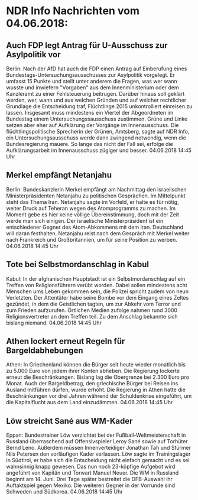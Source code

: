 # NDR Info Nachrichten vom 04.06.2018:


## Auch FDP legt Antrag für U-Ausschuss zur Asylpolitik vor
Berlin: Nach der AfD hat auch die FDP einen Antrag auf Einberufung eines Bundestags-Untersuchungsausschusses zur Asylpolitik vorgelegt. Er umfasst 15 Punkte und stellt unter anderem die Fragen, was wer wann wusste und inwiefern "Vorgaben" aus dem Innenministerium oder dem Kanzleramt zu einer Fehlsteuerung beitrugen. Darüber hinaus soll geklärt werden, wer, wann und aus welchen Gründen und auf welcher rechtlicher Grundlage die Entscheidung traf, Flüchtlinge 2015 unkontrolliert einreisen zu lassen. Insgesamt muss mindestens ein Viertel der Abgeordneten im Bundestag einem Untersuchungssausschuss zustimmen. Grüne und Linke setzen aber eher auf Aufklärung der Vorgänge im Innenausschuss. Die flüchtlingspolitische Sprecherin der Grünen, Amtsberg, sagte auf NDR Info, ein Untersuchungsausschuss werde dann zwingend notwendig, wenn die Bundesregierung mauere. So lange das nicht der Fall sei, erfolge die Aufklärungsarbeit im Innenausschuss zügiger und besser. 04.06.2018 14:45 Uhr 

## Merkel empfängt Netanjahu
Berlin: Bundeskanzlerin Merkel empfängt am Nachmittag den israelischen Ministerpräsidenten Netanjahu zu politischen Gesprächen. Im Mittelpunkt steht das Thema Iran. Netanjahu sagte im Vorfeld, er halte es für nötig, weiter Druck auf Teheran wegen des Atomprogramms zu machen. Im Moment gebe es hier keine völlige Übereinstimmung, doch mit der Zeit werde man sich einigen. Der israelische Ministerpräsident ist ein entschiedener Gegner des Atom-Abkommens mit dem Iran. Deutschland will daran festhalten. Netanjahu reist nach dem Gespräch mit Merkel weiter nach Frankreich und Großbritannien, um für seine Position zu werben. 04.06.2018 14:45 Uhr 

## Tote bei Selbstmordanschlag in Kabul
Kabul: In der afghanischen Hauptstadt ist ein Selbstmordanschlag auf ein Treffen von Religionsführern verübt worden. Dabei sollen mindestens acht Menschen ums Leben gekommen sein, die Polizei spricht zudem von neun Verletzten. Der Attentäter habe seine Bombe vor dem Eingang eines Zeltes gezündet, in dem die Geistlichen tagten, um zur Abkehr vom Terror und zum Frieden aufzurufen. Örtlichen Medien zufolge nahmen rund 3000 Religionsvertreter an dem Treffen teil. Zu dem Anschlag bekannte sich bislang niemand. 04.06.2018 14:45 Uhr 

## Athen lockert erneut Regeln für Bargeldabhebungen
Athen: In Griechenland können die Bürger seit heute wieder monatlich bis zu 5.000 Euro von jedem ihrer Konten abheben. Die Regierung lockerte erneut die Beschränkungen. Bislang lag die Obergrenze bei 2.300 Euro pro Monat. Auch der Bargeldbetrag, den griechische Bürger bei Reisen ins Ausland mitführen dürfen, wurde erhöht. Die Regierung in Athen hatte die Beschränkungen vor drei Jahren während der Schuldenkrise eingeführt, um die Kapitalflucht aus dem Land einzudämmen. 04.06.2018 14:45 Uhr 

## Löw streicht Sané aus WM-Kader
Eppan: Bundestrainer Löw verzichtet bei der Fußball-Weltmeisterschaft in Russland überraschend auf Offensivspieler Leroy Sané sowie auf Torhüter Bernd Leno. Außerdem müssen Innenverteidiger Jonathan Tah und Stürmer Nils Petersen den vorläufigen Kader verlassen. Löw sagte im Trainingslager in Südtirol, er habe sich die Entscheidung nicht einfach gemacht und es sei wahnsinnig knapp gewesen. Das nun noch 23-köpfige Aufgebot wird angeführt von Kapitän und Torwart Manuel Neuer. Die WM in Russland beginnt am 14. Juni. Drei Tage später bestreitet die DFB-Auswahl ihr Auftaktspiel gegen Mexiko. Die weiteren Gegner in der Vorrunde sind Schweden und Südkorea. 04.06.2018 14:45 Uhr 
